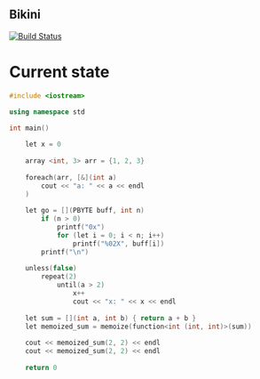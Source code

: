 Bikini
------

[![Build Status](https://travis-ci.org/Heather/Bikini.png?branch=master)](https://travis-ci.org/Heather/Bikini)

Current state
=============

``` cpp
#include <iostream>

using namespace std

int main()
    
    let x = 0
    
    array <int, 3> arr = {1, 2, 3}
    
    foreach(arr, [&](int a)
        cout << "a: " << a << endl
    )
    
    let go = [](PBYTE buff, int n)
        if (n > 0)
            printf("0x")
            for (let i = 0; i < n; i++)
                printf("%02X", buff[i])
        printf("\n")
    
    unless(false)
        repeat(2)
            until(a > 2)
                x++
                cout << "x: " << x << endl
    
    let sum = [](int a, int b) { return a + b }
    let memoized_sum = memoize(function<int (int, int)>(sum))
    
    cout << memoized_sum(2, 2) << endl
    cout << memoized_sum(2, 2) << endl
    
    return 0

```